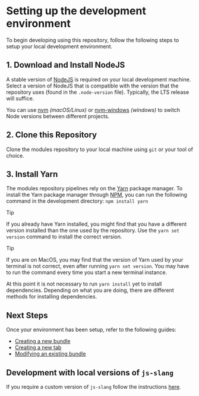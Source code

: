 # Setting up the development environment
To begin developing using this repository, follow the following steps to setup your local development environment.

## 1. Download and Install NodeJS
A stable version of [NodeJS](https://nodejs.org/en/) is required on your local development machine. Select a version of NodeJS that is compatible with the version that the repository uses (found in the `.node-version` file). Typically, the LTS release will suffice.

You can use [nvm](https://github.com/creationix/nvm#installation) _(macOS/Linux)_ or [nvm-windows](https://github.com/coreybutler/nvm-windows#node-version-manager-nvm-for-windows) _(windows)_ to switch Node versions between different projects.

## 2. Clone this Repository
Clone the modules repository to your local machine using `git` or your tool of choice.

## 3. Install Yarn
The modules repository pipelines rely on the [Yarn](https://yarnpkg.com/) package manager. To install the Yarn package manager through [NPM](https://www.npmjs.com/), you can run the following command in the development directory: `npm install yarn`

> [!TIP]
> If you already have Yarn installed, you might find that you have a different version installed than the one used by the repository. Use the `yarn set version` command to install the correct version.

> [!TIP]
> If you are on MacOS, you may find that the version of Yarn used by your terminal is not correct, even after running `yarn set version`. You may have to run the command every time you start a new terminal instance.

At this point it is not necessary to run `yarn install` yet to install dependencies. Depending on what you are doing, there are different methods for installing dependencies.

## Next Steps
Once your environment has been setup, refer to the following guides:
* [Creating a new bundle](./bundle/creating)
* [Creating a new tab](./creating/tab)
* [Modifying an existing bundle](./idk)

## Development with local versions of `js-slang`

If you require a custom version of `js-slang` follow the instructions [here](https://github.com/source-academy/js-slang#using-your-js-slang-in-your-local-source-academy).
